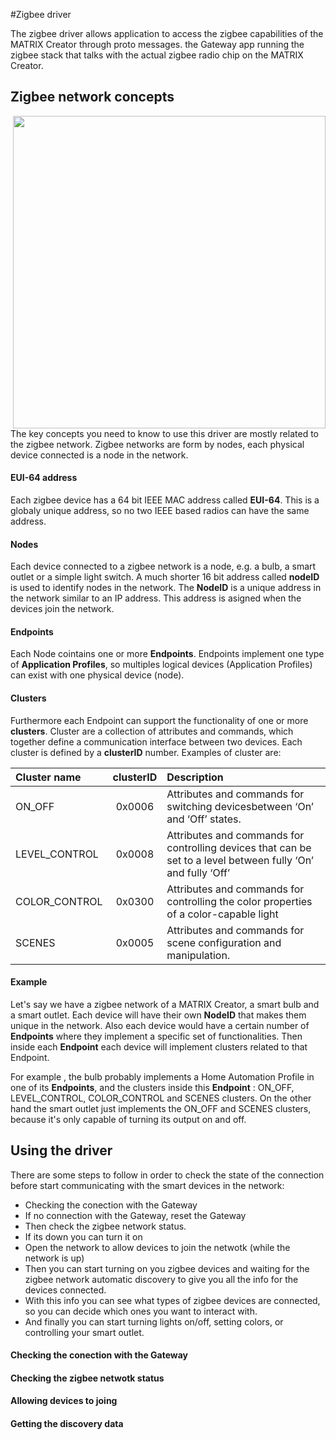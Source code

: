#Zigbee driver

The zigbee driver allows application to access the zigbee capabilities of the MATRIX Creator through proto messages. the Gateway app running the zigbee stack that talks with the actual zigbee radio chip on the MATRIX Creator. 

## Zigbee network concepts

<a href="https://github.com/matrix-io/matrix-malos-zigbee/blob/yc/driver_doc/zigbee_addresses.png"><img src="https://github.com/matrix-io/matrix-malos-zigbee/blob/yc/driver_doc/zigbee_addresses.png" align="right" width="500" ></a>

The key concepts you need to know to use this driver are mostly related to the zigbee network. Zigbee networks are form by nodes, each physical device connected is a node in the network.

#### EUI-64 address

Each zigbee device has a 64 bit IEEE MAC address called **EUI-64**. This is a globaly unique address, so no two IEEE based radios can have the same address.

#### Nodes

Each device connected to a zigbee network is a node, e.g. a bulb, a smart outlet or a simple light switch. A much shorter 16 bit address called **nodeID** is used to identify nodes in the network. The **NodeID** is a unique address in the network similar to an IP address. This address is asigned when the devices join the network.

#### Endpoints

Each Node cointains one or more **Endpoints**. Endpoints implement one type of **Application Profiles**, so multiples logical devices (Application Profiles) can exist with one physical device (node).

#### Clusters

Furthermore each Endpoint can support the functionality of one or more **clusters**. Cluster are a collection of attributes and commands, which together define a communication interface between two devices. Each cluster is defined by a **clusterID** number. Examples of cluster are: 

|  Cluster name | clusterID	| Description	|
|:--------------|:---------:|:--------------|
|ON_OFF			|0x0006		|Attributes and commands for switching devicesbetween ‘On’ and ‘Off’ states. |
|LEVEL_CONTROL	|0x0008		|Attributes and commands for controlling devices that can be set to a level between fully ‘On’ and fully ‘Off’|
|COLOR_CONTROL	|0x0300		|Attributes and commands for controlling the color properties of a color-capable light|
|SCENES			|0x0005		|Attributes and commands for scene configuration and manipulation.|

#### Example

Let's say we have a zigbee network of a MATRIX Creator, a smart bulb and a smart outlet. Each device will have their own **NodeID** that makes them unique in the network. Also each device would have a certain number of **Endpoints** where they implement a specific set of functionalities. Then inside each **Endpoint** each device will implement clusters related to that Endpoint.

For example , the bulb probably implements a Home Automation Profile in one of its **Endpoints**, and the clusters inside this **Endpoint** : ON_OFF, LEVEL_CONTROL, COLOR_CONTROL and SCENES clusters. On the other hand the smart outlet just implements the ON_OFF and SCENES clusters, because it's only capable of turning its output on and off.

## Using the driver

There are some steps to follow in order to check the state of the connection before start communicating with the smart devices in the network:

+ Checking the conection with the Gateway   
 + If no connection with the Gateway, reset the Gateway
+ Then check the zigbee network status.
 + If its down you can turn it on
+ Open the network to allow devices to join the netwotk (while the network is up)
+ Then you can start turning on you zigbee devices and waiting for the zigbee network automatic discovery to give you all the info for the devices connected.
+ With this info you can see what types of zigbee devices are connected, so you can decide which ones you want to interact with.
+ And finally you can start turning lights on/off, setting colors, or controlling your smart outlet.

#### Checking the conection with the Gateway   
#### Checking the zigbee netwotk status 
#### Allowing devices to joing
#### Getting the discovery data
####  
